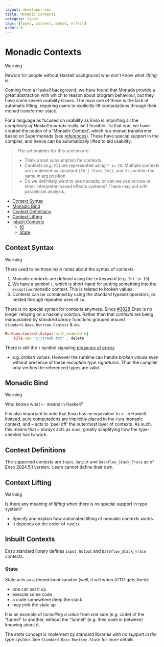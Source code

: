 ```yaml
---
layout: developer-doc
title: Monadic Contexts
category: types
tags: [types, context, monad, effect]
order: 8
---
```


# Monadic Contexts

> [!WARNING]
> Reword for people without Haskell background who don't know what _lifting_ is.
>
> Coming from a Haskell background, we have found that Monads provide a great
> abstraction with which to reason about program behaviour, but they have some
> severe usability issues. The main one of these is the lack of automatic lifting,
> requiring users to explicitly lift computations through their monad transformer
> stack.

For a language as focused on usability as Enso is importing all the _complexity
of Haskell monads_ really isn't feasible. To
that end, we have created the notion of a 'Monadic Context', which is a monad
transformer based on Supermonads (see
[references](./references.md#monadic-contexts)). These have special support in
the compiler, and hence can be automatically lifted to aid usability.

> The actionables for this section are:
>
> - Think about subsumption for contexts.
> - Contexts (e.g. IO) are represented using `T in IO`. Multiple contexts are
>   combined as standard `(IO | State Int)`, and it is written the same in arg
>   position.
> - Do we definitely want to use monads, or can we use arrows or other
>   interpreter-based effects systems? These may aid with parallelism analysis.

<!-- MarkdownTOC levels="2,3" autolink="true" -->

- [Context Syntax](#context-syntax)
- [Monadic Bind](#monadic-bind)
- [Context Definitions](#context-definitions)
- [Context Lifting](#context-lifting)
- [Inbuilt Contexts](#inbuilt-contexts)
  - [IO](#io)
  - [State](#state)

<!-- /MarkdownTOC -->

## Context Syntax

> [!WARNING]
> There used to be three main notes about the syntax of contexts:
>
> 1. Monadic contexts are defined using the `in` keyword (e.g. `Int in IO`).
> 2. We have a symbol `!`, which is short-hand for putting something into the
>   `Exception` monadic context. This is related to broken values.
> 3. Contexts can be combined by using the standard typeset operators, or nested
>   through repeated uses of `in`.

There is no special syntax for contexts anymore.
Since [#3828](https://github.com/enso-org/enso/pull/3828) 
Enso is no longer relaying on a haskelly solution. 
Rather than that _contexts_ are being manupulated by
_standard library_ functions grouped around 
`Standard.Base.Runtime.Context` & co.
```ruby
Runtime.Context.Output.with_enabled <|
    File.new "c:\trash.txt" . delete
```

There is still the `!` symbol signaling [presence of errors](./errors.md)
- e.g. _broken values_. However the runtime can handle _broken values_ 
even without presence of these _exception type signatures_. Thus the
compiler only verifies the referenced types are valid.

## Monadic Bind

> [!WARNING]
> Who knows what `<-` means in Haskell?
> 
> It is also important to note that Enso has no equivalent to `<-` in Haskell.
> Instead, pure computations are implicitly placed in the `Pure` monadic context,
> and `=` acts to 'peel off' the outermost layer of contexts. As such, this means
> that `=` _always_ acts as `bind`, greatly simplifying how the type-checker has
> to work.

## Context Definitions

The supported contexts are `Input`, `Output` and `Dataflow_Stack_Trace` as of
Enso 2024.5.1 version. Users cannot define their own.

## Context Lifting

> [!WARNING]
> Is there any meaning of _lifting_ when there is no special support in type system?
>
> - Specify and explain how automated lifting of monadic contexts works.
> - It depends on the order of `runCtx`

## Inbuilt Contexts

Enso standard library defines `Input`, `Output` and `Dataflow_Stack_Trace` 
contects.

### State

State acts as a _thread local_ variable (well, it will when #7117 gets fixed): 
- one can set it up
- execute some code
- a code somewhere deep the stack
- may pick the state up

It is an example of _tunnelling a value_ from one side (e.g. code) of the "tunnel" to another,
without the "tunnel" (e.g. thee code in between) knowing about it.

<!--
> There has to be some Haskell monad concept for it all... but we don't need it
> as Enso is dynamicly typed language.
>
> - Describe how dependently-typed maps allow us to provide more flexible
>   interfaces in future.
-->

The _state_ concept is implement by standard libraries with _no support in the type system_.
See `Standard.Base.Runtime.State` for more details.
